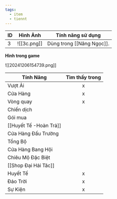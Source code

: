 ```yaml
---
tags:
  - item
  - tiennt
---
```


| ID  | Hình Ảnh    | Tính năng sử dụng         |
| --- | ----------- | ------------------------- |
| 3   | ![[3c.png]] | Dùng trong [[Nâng Ngọc]]. |

**Hình trong game**

![[20241206154739.png]]

| Tính Năng              | Tìm thấy trong |
| ---------------------- | :------------: |
| Vượt Ải                |       x        |
| Cửa Hàng               |       x        |
| Vòng quay              |       x        |
| Chiến dịch             |                |
| Gói mua                |                |
| [[Huyết Tế -Hoàn Trả]] |                |
| Cửa Hàng Đấu Trường    |                |
| Tổng Bộ                |                |
| Cửa Hàng Bang Hội      |                |
| Chiêu Mộ Đặc Biệt      |                |
| [[Shop Đại Hải Tăc]]   |                |
| Huyết Tế               |       x        |
| Đảo Trời               |       x        |
| Sự Kiện                |       x        |
